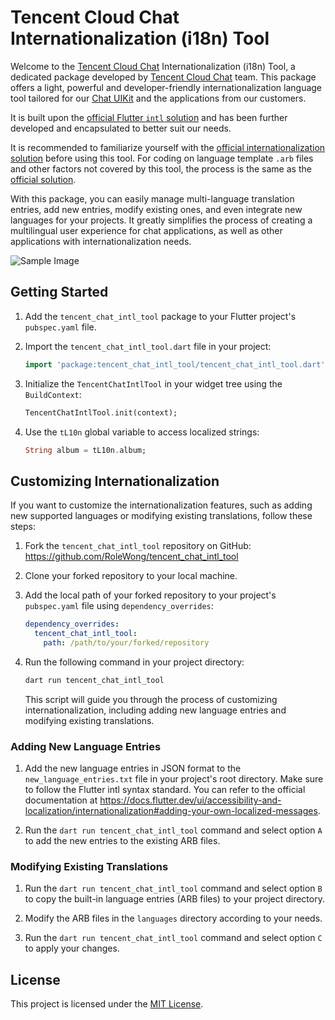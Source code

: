 

# Tencent Cloud Chat Internationalization (i18n) Tool

Welcome to the [Tencent Cloud Chat](https://www.tencentcloud.com/zh/products/im?from=pub) Internationalization (i18n) Tool, a dedicated package developed by [Tencent Cloud Chat](https://www.tencentcloud.com/zh/products/im?from=pub) team. This package offers a light, powerful and developer-friendly internationalization language tool tailored for our [Chat UIKit](https://www.tencentcloud.com/document/product/1047/50059) and the applications from our customers.

It is built upon the [official Flutter `intl` solution](https://docs.flutter.dev/ui/accessibility-and-localization/internationalization) and has been further developed and encapsulated to better suit our needs. 

It is recommended to familiarize yourself with the [official internationalization solution](https://docs.flutter.dev/ui/accessibility-and-localization/internationalization) before using this tool. For coding on language template `.arb` files and other factors not covered by this tool, the process is the same as the [official solution](https://docs.flutter.dev/ui/accessibility-and-localization/internationalization).

With this package, you can easily manage multi-language translation entries, add new entries, modify existing ones, and even integrate new languages for your projects. It greatly simplifies the process of creating a multilingual user experience for chat applications, as well as other applications with internationalization needs.

![Sample Image](https://qcloudimg.tencent-cloud.cn/raw/cfdebbe4f935fe73bc8fafd205faa4a9.png)

## Getting Started

1. Add the `tencent_chat_intl_tool` package to your Flutter project's `pubspec.yaml` file.

2. Import the `tencent_chat_intl_tool.dart` file in your project:

   ```dart
   import 'package:tencent_chat_intl_tool/tencent_chat_intl_tool.dart';
   ```

3. Initialize the `TencentChatIntlTool` in your widget tree using the `BuildContext`:

   ```dart
   TencentChatIntlTool.init(context);
   ```

4. Use the `tL10n` global variable to access localized strings:

   ```dart
   String album = tL10n.album;
   ```

## Customizing Internationalization

If you want to customize the internationalization features, such as adding new supported languages or modifying existing translations, follow these steps:

1. Fork the `tencent_chat_intl_tool` repository on GitHub: https://github.com/RoleWong/tencent_chat_intl_tool

2. Clone your forked repository to your local machine.

3. Add the local path of your forked repository to your project's `pubspec.yaml` file using `dependency_overrides`:

   ```yaml
   dependency_overrides:
     tencent_chat_intl_tool:
       path: /path/to/your/forked/repository
   ```

4. Run the following command in your project directory:

   ```sh
   dart run tencent_chat_intl_tool
   ```

   This script will guide you through the process of customizing internationalization, including adding new language entries and modifying existing translations.

### Adding New Language Entries

1. Add the new language entries in JSON format to the `new_language_entries.txt` file in your project's root directory. Make sure to follow the Flutter intl syntax standard. You can refer to the official documentation at https://docs.flutter.dev/ui/accessibility-and-localization/internationalization#adding-your-own-localized-messages.

2. Run the `dart run tencent_chat_intl_tool` command and select option `A` to add the new entries to the existing ARB files.

### Modifying Existing Translations

1. Run the `dart run tencent_chat_intl_tool` command and select option `B` to copy the built-in language entries (ARB files) to your project directory.

2. Modify the ARB files in the `languages` directory according to your needs.

3. Run the `dart run tencent_chat_intl_tool` command and select option `C` to apply your changes.

## License

This project is licensed under the [MIT License](LICENSE).